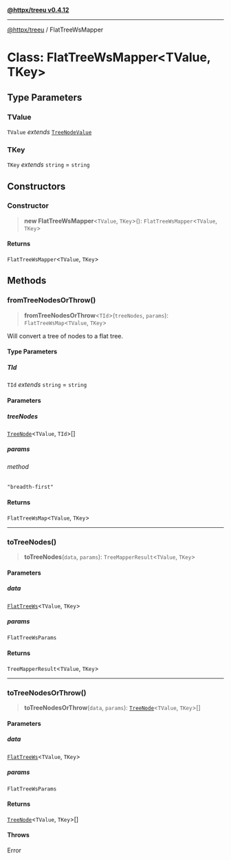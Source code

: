 [**@httpx/treeu v0.4.12**](../README.md)

***

[@httpx/treeu](../README.md) / FlatTreeWsMapper

# Class: FlatTreeWsMapper\<TValue, TKey\>

## Type Parameters

### TValue

`TValue` *extends* [`TreeNodeValue`](../type-aliases/TreeNodeValue.md)

### TKey

`TKey` *extends* `string` = `string`

## Constructors

### Constructor

> **new FlatTreeWsMapper**\<`TValue`, `TKey`\>(): `FlatTreeWsMapper`\<`TValue`, `TKey`\>

#### Returns

`FlatTreeWsMapper`\<`TValue`, `TKey`\>

## Methods

### fromTreeNodesOrThrow()

> **fromTreeNodesOrThrow**\<`TId`\>(`treeNodes`, `params`): `FlatTreeWsMap`\<`TValue`, `TKey`\>

Will convert a tree of nodes to a flat tree.

#### Type Parameters

##### TId

`TId` *extends* `string` = `string`

#### Parameters

##### treeNodes

[`TreeNode`](../type-aliases/TreeNode.md)\<`TValue`, `TId`\>[]

##### params

###### method

`"breadth-first"`

#### Returns

`FlatTreeWsMap`\<`TValue`, `TKey`\>

***

### toTreeNodes()

> **toTreeNodes**(`data`, `params`): `TreeMapperResult`\<`TValue`, `TKey`\>

#### Parameters

##### data

[`FlatTreeWs`](../type-aliases/FlatTreeWs.md)\<`TValue`, `TKey`\>

##### params

`FlatTreeWsParams`

#### Returns

`TreeMapperResult`\<`TValue`, `TKey`\>

***

### toTreeNodesOrThrow()

> **toTreeNodesOrThrow**(`data`, `params`): [`TreeNode`](../type-aliases/TreeNode.md)\<`TValue`, `TKey`\>[]

#### Parameters

##### data

[`FlatTreeWs`](../type-aliases/FlatTreeWs.md)\<`TValue`, `TKey`\>

##### params

`FlatTreeWsParams`

#### Returns

[`TreeNode`](../type-aliases/TreeNode.md)\<`TValue`, `TKey`\>[]

#### Throws

Error
